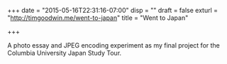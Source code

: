 +++
date = "2015-05-16T22:31:16-07:00"
disp = ""
draft = false
exturl = "http://timgoodwin.me/went-to-japan"
title = "Went to Japan"

+++

A photo essay and JPEG encoding experiment as my final project for the Columbia University Japan Study Tour.